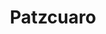 ---
layout: 
title: Patzcuaro
tipo: Fotografía
categories: foto
descripcion: Fotografía de paisaje
imagen: DSC03606
---
